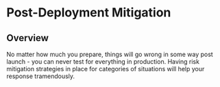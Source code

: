 # Post-Deployment Mitigation

## Overview
No matter how much you prepare, things will go wrong in some way post launch - you can never test for everything in production. Having risk mitigation strategies in place for categories of situations will help your response tramendously. 



